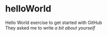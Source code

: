 # helloWorld
Hello World exercise to get started with GitHub
\
They asked me to write *a bit about yourself*

